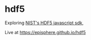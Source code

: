 # hdf5
Exploring <a href="https://github.com/usnistgov/jsfive" target="_blank">NIST's HDF5 javascript sdk</a>,

Live at https://episphere.github.io/hdf5
